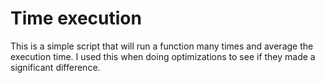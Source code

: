 # Time execution

This is a simple script that will run a function many times and average the execution time. I used this when doing optimizations to see if they made a significant difference.